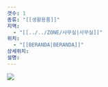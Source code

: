 ```yaml
---
갯수: 1
종류: "[[생활용품]]"
지역:
  - "[[../../ZONE/사무실|사무실]]"
위치:
  - "[[BERANDA|BERANDA]]"
상세위치: 
설명:
---
```

![](http://192.168.50.22/devices/250507_IMG_0015.jpg)
